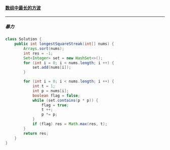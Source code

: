#### <a href="https://leetcode.cn/problems/longest-square-streak-in-an-array/">数组中最长的方波</a>

----------------

##### 暴力

```java
class Solution {
    public int longestSquareStreak(int[] nums) {
        Arrays.sort(nums);
        int res = -1;
        Set<Integer> set = new HashSet<>();
        for (int i = 0; i < nums.length; i ++) {
            set.add(nums[i]);
        }

        for (int i = 0; i < nums.length; i ++) {
            int t = 1;
            int p = nums[i];
            boolean flag = false;
            while (set.contains(p * p)) {
                flag = true;
                t ++;
                p *= p;
            }
            if (flag) res = Math.max(res, t);
        }
        return res;
    }
}
```

